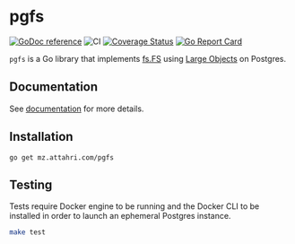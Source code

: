 # pgfs

[![GoDoc reference](https://img.shields.io/badge/godoc-reference-blue.svg)](https://pkg.go.dev/mz.attahri.com/pgfs)
![CI](https://github.com/mzattahri/pgfs/actions/workflows/ci.yml/badge.svg)
[![Coverage Status](https://coveralls.io/repos/github/mzattahri/pgfs/badge.svg)](https://coveralls.io/github/mzattahri/pgfs)
[![Go Report Card](https://goreportcard.com/badge/mz.attahri.com/pgfs)](https://goreportcard.com/report/mz.attahri.com/pgfs)

`pgfs` is a Go library that implements [fs.FS](https://pkg.go.dev/io/fs) using
[Large Objects](https://www.postgresql.org/docs/current/largeobjects.html) on
Postgres.

## Documentation

See [documentation](https://pkg.go.dev/mz.attahri.com/pgfs) for more details.

## Installation

```shell
go get mz.attahri.com/pgfs
```

## Testing

Tests require Docker engine to be running and the Docker CLI
to be installed in order to launch an ephemeral Postgres instance.

```sh
make test
```
